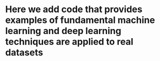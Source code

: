 # Here we add code that provides examples of fundamental machine learning and deep learning techniques are applied to real datasets
